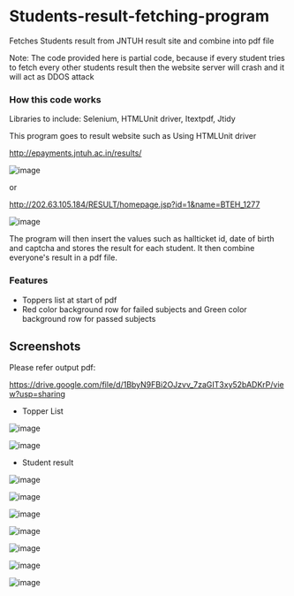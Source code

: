 # Students-result-fetching-program
Fetches Students result from JNTUH result site and combine into pdf file

Note: The code provided here is partial code, because if every student tries to fetch every other students result then the website server will crash and it will act as DDOS attack

### How this code works

Libraries to include: Selenium, HTMLUnit driver, Itextpdf, Jtidy

This program goes to result website such as Using HTMLUnit driver

http://epayments.jntuh.ac.in/results/

![image](https://github.com/fawazahmed0/Students-result-fetching-program/blob/master/images/-2018-jun-15-001.jpg)

or

http://202.63.105.184/RESULT/homepage.jsp?id=1&name=BTEH_1277

![image](https://github.com/fawazahmed0/Students-result-fetching-program/blob/master/images/-2018-jun-15-002.jpg)



The program will then insert the values such as hallticket id, date of birth and captcha and stores the result for each student.
It then combine everyone's result in a pdf file.

### Features
- Toppers list at start of pdf
- Red color background row for failed subjects and Green color background row for passed subjects


## Screenshots

Please refer output pdf:

https://drive.google.com/file/d/1BbyN9FBi2OJzvv_7zaGIT3xy52bADKrP/view?usp=sharing

- Topper List

![image](https://github.com/fawazahmed0/Students-result-fetching-program/blob/master/images/3-2-Regular-R13-rezz_Page_1.jpg)

![image](https://github.com/fawazahmed0/Students-result-fetching-program/blob/master/images/3-2-Regular-R13-rezz_Page_2_1.jpg)

- Student result

![image](https://github.com/fawazahmed0/Students-result-fetching-program/blob/master/images/3-2-Regular-R13-rezz_Page_3.jpg)

![image](https://github.com/fawazahmed0/Students-result-fetching-program/blob/master/images/3-2-Regular-R13-rezz_Page_4.jpg)

![image](https://github.com/fawazahmed0/Students-result-fetching-program/blob/master/images/3-2-Regular-R13-rezz_Page_5.jpg)

![image](https://github.com/fawazahmed0/Students-result-fetching-program/blob/master/images/3-2-Regular-R13-rezz_Page_6.jpg)

![image](https://github.com/fawazahmed0/Students-result-fetching-program/blob/master/images/3-2-Regular-R13-rezz_Page_7.jpg)

![image](https://github.com/fawazahmed0/Students-result-fetching-program/blob/master/images/3-2-Regular-R13-rezz_Page_8.jpg)

![image](https://github.com/fawazahmed0/Students-result-fetching-program/blob/master/images/3-2-Regular-R13-rezz_Page_9.jpg)
